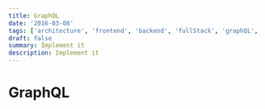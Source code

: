 ```yaml
---
title: GraphQL
date: '2016-03-08'
tags: ['architecture', 'frontend', 'backend', 'fullStack', 'graphQL', 'relay', 'apollo']
draft: false
summary: Implement it
description: Implement it
---
```


# GraphQL